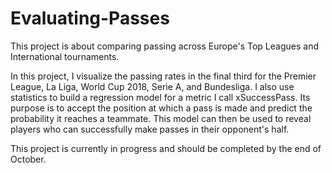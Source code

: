# Evaluating-Passes

This project is about comparing passing across Europe's Top Leagues and International tournaments.

In this project, I visualize the passing rates in the final third for the Premier League, La Liga, World Cup 2018, Serie A, and Bundesliga. I also use statistics to build a regression model for a metric I call xSuccessPass. Its purpose is to accept the position at which a pass is made and predict the probability it reaches a teammate. This model can then be used to reveal players who can successfully make passes in their opponent's half.

This project is currently in progress and should be completed by the end of October.
